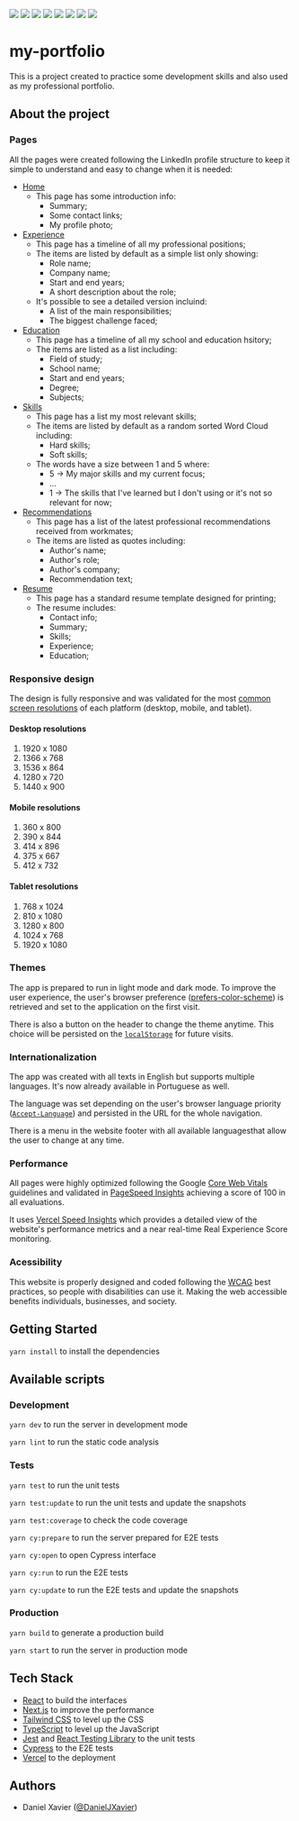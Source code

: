 ![](https://shields.io/badge/react-black?logo=react&style=for-the-badge)
![](https://shields.io/badge/next.js-black?logo=next.js&style=for-the-badge)
![](https://shields.io/badge/tailwindcss-black?logo=tailwindcss&style=for-the-badge)
![](https://shields.io/badge/typescript-black?logo=typescript&style=for-the-badge)
![](https://shields.io/badge/jest-black?logo=jest&style=for-the-badge)
![](https://shields.io/badge/testinglibrary-black?logo=testinglibrary&style=for-the-badge)
![](https://shields.io/badge/cypress-black?logo=cypress&style=for-the-badge)
![](https://shields.io/badge/vercel-black?logo=vercel&style=for-the-badge)

# my-portfolio

This is a project created to practice some development skills and also used as my professional portfolio.

## About the project

### Pages

All the pages were created following the LinkedIn profile structure to keep it simple to understand and easy to change when it is needed:

- [Home](https://www.danielxavier.dev/en)
  - This page has some introduction info:
    - Summary;
    - Some contact links;
    - My profile photo;
- [Experience](https://www.danielxavier.dev/en/experience)
  - This page has a timeline of all my professional positions;
  - The items are listed by default as a simple list only showing:
    - Role name;
    - Company name;
    - Start and end years;
    - A short description about the role;
  - It's possible to see a detailed version incluind:
    - A list of the main responsibilities;
    - The biggest challenge faced;
- [Education](https://www.danielxavier.dev/en/education)
  - This page has a timeline of all my school and education hsitory;
  - The items are listed as a list including:
    - Field of study;
    - School name;
    - Start and end years;
    - Degree;
    - Subjects;
- [Skills](https://www.danielxavier.dev/en/skills)
  - This page has a list my most relevant skills;
  - The items are listed by default as a random sorted Word Cloud including:
    - Hard skills;
    - Soft skills;
  - The words have a size between 1 and 5 where:
    - 5 -> My major skills and my current focus;
    - ...
    - 1 -> The skills that I've learned but I don't using or it's not so relevant for now;
- [Recommendations](https://www.danielxavier.dev/en/recommendations)
  - This page has a list of the latest professional recommendations received from workmates;
  - The items are listed as quotes including:
    - Author's name;
    - Author's role;
    - Author's company;
    - Recommendation text;
- [Resume](https://www.danielxavier.dev/en/resume)
  - This page has a standard resume template designed for printing;
  - The resume includes:
    - Contact info;
    - Summary;
    - Skills;
    - Experience;
    - Education;

### Responsive design

The design is fully responsive and was validated for the most [common screen resolutions](https://testsigma.com/blog/common-screen-resolutions/) of each platform (desktop, mobile, and tablet).

#### Desktop resolutions

1. 1920 x 1080
2. 1366 x 768
3. 1536 x 864
4. 1280 x 720
5. 1440 x 900

#### Mobile resolutions

1. 360 x 800
2. 390 x 844
3. 414 x 896
4. 375 x 667
5. 412 x 732

#### Tablet resolutions

1. 768 x 1024
2. 810 x 1080
3. 1280 x 800
4. 1024 x 768
5. 1920 x 1080

### Themes

The app is prepared to run in light mode and dark mode. To improve the user experience, the user's browser preference ([prefers-color-scheme](https://developer.mozilla.org/en-US/docs/Web/CSS/@media/prefers-color-scheme)) is retrieved and set to the application on the first visit.

There is also a button on the header to change the theme anytime. This choice will be persisted on the [`localStorage`](https://developer.mozilla.org/en-US/docs/Web/API/Window/localStorage) for future visits.

### Internationalization

The app was created with all texts in English but supports multiple languages. It's now already available in Portuguese as well.

The language was set depending on the user's browser language priority ([`Accept-Language`](https://developer.mozilla.org/en-US/docs/Web/HTTP/Headers/Accept-Language)) and persisted in the URL for the whole navigation.

There is a menu in the website footer with all available languages ​​that allow the user to change at any time.

### Performance

All pages were highly optimized following the Google [Core Web Vitals](https://web.dev/articles/vitals) guidelines and validated in [PageSpeed Insights](https://pagespeed.web.dev/) achieving a score of 100 in all evaluations.

It uses [Vercel Speed Insights](https://vercel.com/docs/speed-insights) which provides a detailed view of the website's performance metrics and a near real-time Real Experience Score monitoring.

### Acessibility

This website is properly designed and coded following the [WCAG](https://www.w3.org/WAI/standards-guidelines/wcag/) best practices, so people with disabilities can use it. Making the web accessible benefits individuals, businesses, and society.

## Getting Started

`yarn install` to install the dependencies

## Available scripts

### Development

`yarn dev` to run the server in development mode

`yarn lint` to run the static code analysis

### Tests

`yarn test` to run the unit tests

`yarn test:update` to run the unit tests and update the snapshots

`yarn test:coverage` to check the code coverage

`yarn cy:prepare` to run the server prepared for E2E tests

`yarn cy:open` to open Cypress interface

`yarn cy:run` to run the E2E tests

`yarn cy:update` to run the E2E tests and update the snapshots

### Production

`yarn build` to generate a production build

`yarn start` to run the server in production mode

## Tech Stack

- [React](https://github.com/facebook/react) to build the interfaces
- [Next.js](https://github.com/vercel/next.js) to improve the performance
- [Tailwind CSS](https://github.com/tailwindlabs/tailwindcss) to level up the CSS
- [TypeScript](https://github.com/microsoft/TypeScript) to level up the JavaScript
- [Jest](https://github.com/jestjs/jest) and [React Testing Library](https://github.com/testing-library/react-testing-library) to the unit tests
- [Cypress](https://github.com/cypress-io/cypress) to the E2E tests
- [Vercel](https://github.com/vercel/vercel) to the deployment

## Authors

- Daniel Xavier ([@DanielJXavier](https://github.com/DanielJXavier))
